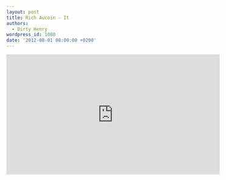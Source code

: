 ```yaml
---
layout: post
title: Rich Aucoin - It
authors:
  - Dirty Henry
wordpress_id: 1080
date: '2012-08-01 08:00:00 +0200'
---
```

<iframe width="560" height="315" src="http://www.youtube.com/embed/xkuWgXhzxg4" frameborder="0" allowfullscreen></iframe>
